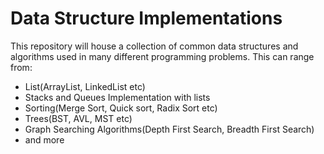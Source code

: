 # Data Structure Implementations

This repository will house a collection of common data structures and algorithms used in many different programming problems. This can range from:

- List(ArrayList, LinkedList etc)
- Stacks and Queues Implementation with lists
- Sorting(Merge Sort, Quick sort, Radix Sort etc)
- Trees(BST, AVL, MST etc)
- Graph Searching Algorithms(Depth First Search, Breadth First Search)
- and more

